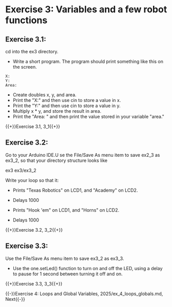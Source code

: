# Exercise 3: Variables and a few robot functions


## Exercise 3.1:

cd into the ex3 directory.

- Write a short program. The program should print something like this on the screen.

```
X:
Y:
Area: 
```

- Create doubles x, y, and area.
- Print the "X:" and then use cin to store a value in x.
- Print the "Y:" and then use cin to store a value in y.
- Multiply x * y, and store the result in area.
- Print the "Area: " and then print the value stored in your variable "area."

{{+}}Exercise 3.1, 3_1{{+}}


## Exercise 3.2:

Go to your Arduino IDE.U se the File/Save As menu item to save ex2_3 as ex3_2, so that your directory structure looks like

ex3
ex3/ex3_2

Write your loop so that it:

- Prints "Texas Robotics" on LCD1, and "Academy" on LCD2.
- Delays 1000

- Prints "Hook 'em" on LCD1, and "Horns" on LCD2.
- Delays 1000

{{+}}Exercise 3.2, 3_2{{+}}


## Exercise 3.3:

Use the File/Save As menu item to save ex3_2 as ex3_3.

- Use the one.setLed() function to turn on and off the LED, using a delay to pause for 1 second between turning it off and on.

{{+}}Exercise 3.3, 3_3{{+}}

{{-}}Exercise 4: Loops and Global Variables, 2025/ex_4_loops_globals.md, Next{{-}}